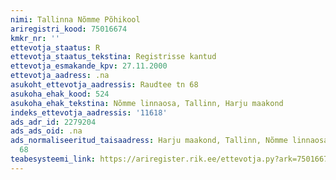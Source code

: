 ```yaml
---
nimi: Tallinna Nõmme Põhikool
ariregistri_kood: 75016674
kmkr_nr: ''
ettevotja_staatus: R
ettevotja_staatus_tekstina: Registrisse kantud
ettevotja_esmakande_kpv: 27.11.2000
ettevotja_aadress: .na
asukoht_ettevotja_aadressis: Raudtee tn 68
asukoha_ehak_kood: 524
asukoha_ehak_tekstina: Nõmme linnaosa, Tallinn, Harju maakond
indeks_ettevotja_aadressis: '11618'
ads_adr_id: 2279204
ads_ads_oid: .na
ads_normaliseeritud_taisaadress: Harju maakond, Tallinn, Nõmme linnaosa, Raudtee tn
  68
teabesysteemi_link: https://ariregister.rik.ee/ettevotja.py?ark=75016674&ref=rekvisiidid
---
```

